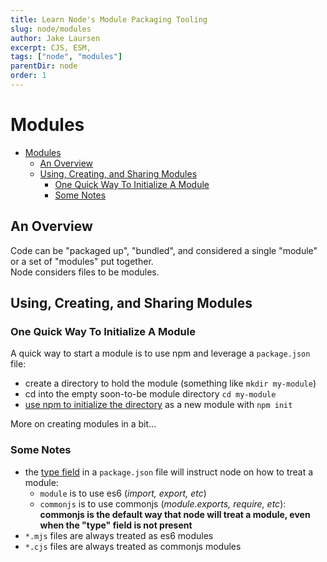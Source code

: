 ```yaml
---
title: Learn Node's Module Packaging Tooling
slug: node/modules
author: Jake Laursen
excerpt: CJS, ESM,
tags: ["node", "modules"]
parentDir: node
order: 1
---
```


# Modules

- [Modules](#modules)
  - [An Overview](#an-overview)
  - [Using, Creating, and Sharing Modules](#using-creating-and-sharing-modules)
    - [One Quick Way To Initialize A Module](#one-quick-way-to-initialize-a-module)
    - [Some Notes](#some-notes)

## An Overview

Code can be "packaged up", "bundled", and considered a single "module" or a set of "modules" put together.  
Node considers files to be modules.

## Using, Creating, and Sharing Modules

### One Quick Way To Initialize A Module

A quick way to start a module is to use npm and leverage a `package.json` file:

- create a directory to hold the module (something like `mkdir my-module`)
- cd into the empty soon-to-be module directory `cd my-module`
- [use npm to initialize the directory](https://docs.npmjs.com/cli/v10/commands/npm-init) as a new module with `npm init`

More on creating modules in a bit...

### Some Notes

- the [type field](https://nodejs.org/dist/latest-v20.x/docs/api/packages.html#type) in a `package.json` file will instruct node on how to treat a module:
  - `module` is to use es6 (_import, export, etc_)
  - `commonjs` is to use commonjs (_module.exports, require, etc_): **commonjs is the default way that node will treat a module, even when the "type" field is not present**
- `*.mjs` files are always treated as es6 modules
- `*.cjs` files are always treated as commonjs modules
